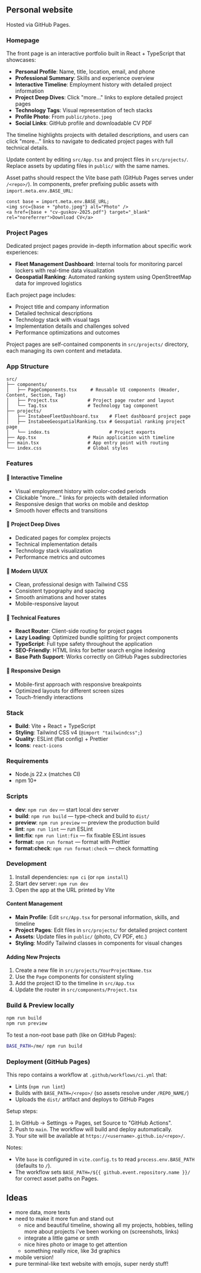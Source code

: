 ## Personal website

Hosted via GitHub Pages.

### Homepage

The front page is an interactive portfolio built in React + TypeScript that showcases:

- **Personal Profile**: Name, title, location, email, and phone
- **Professional Summary**: Skills and experience overview
- **Interactive Timeline**: Employment history with detailed project information
- **Project Deep Dives**: Click "more..." links to explore detailed project pages
- **Technology Tags**: Visual representation of tech stacks
- **Profile Photo**: From `public/photo.jpeg`
- **Social Links**: GitHub profile and downloadable CV PDF

The timeline highlights projects with detailed descriptions, and users can click "more..." links to navigate to dedicated project pages with full technical details.

Update content by editing `src/App.tsx` and project files in `src/projects/`. Replace assets by updating files in `public/` with the same names.

Asset paths should respect the Vite base path (GitHub Pages serves under `/<repo>/`). In components, prefer prefixing public assets with `import.meta.env.BASE_URL`:

```tsx
const base = import.meta.env.BASE_URL;
<img src={base + "photo.jpeg"} alt="Photo" />
<a href={base + "cv-guskov-2025.pdf"} target="_blank" rel="noreferrer">Download CV</a>
```

### Project Pages

Dedicated project pages provide in-depth information about specific work experiences:

- **Fleet Management Dashboard**: Internal tools for monitoring parcel lockers with real-time data visualization
- **Geospatial Ranking**: Automated ranking system using OpenStreetMap data for improved logistics

Each project page includes:
- Project title and company information
- Detailed technical descriptions
- Technology stack with visual tags
- Implementation details and challenges solved
- Performance optimizations and outcomes

Project pages are self-contained components in `src/projects/` directory, each managing its own content and metadata.

### App Structure

```
src/
├── components/
│   ├── PageComponents.tsx     # Reusable UI components (Header, Content, Section, Tag)
│   ├── Project.tsx           # Project page router and layout
│   └── Tag.tsx               # Technology tag component
├── projects/
│   ├── InstabeeFleetDashboard.tsx    # Fleet dashboard project page
│   ├── InstabeeGeospatialRanking.tsx # Geospatial ranking project page
│   └── index.ts                      # Project exports
├── App.tsx                   # Main application with timeline
├── main.tsx                  # App entry point with routing
└── index.css                 # Global styles
```

### Features

#### 🎯 **Interactive Timeline**
- Visual employment history with color-coded periods
- Clickable "more..." links for projects with detailed information
- Responsive design that works on mobile and desktop
- Smooth hover effects and transitions

#### 📄 **Project Deep Dives**
- Dedicated pages for complex projects
- Technical implementation details
- Technology stack visualization
- Performance metrics and outcomes

#### 🎨 **Modern UI/UX**
- Clean, professional design with Tailwind CSS
- Consistent typography and spacing
- Smooth animations and hover states
- Mobile-responsive layout

#### 🔧 **Technical Features**
- **React Router**: Client-side routing for project pages
- **Lazy Loading**: Optimized bundle splitting for project components
- **TypeScript**: Full type safety throughout the application
- **SEO-Friendly**: HTML links for better search engine indexing
- **Base Path Support**: Works correctly on GitHub Pages subdirectories

#### 📱 **Responsive Design**
- Mobile-first approach with responsive breakpoints
- Optimized layouts for different screen sizes
- Touch-friendly interactions

### Stack

- **Build**: Vite + React + TypeScript
- **Styling**: Tailwind CSS v4 (`@import "tailwindcss";`)
- **Quality**: ESLint (flat config) + Prettier
- **Icons**: `react-icons`

### Requirements

- Node.js 22.x (matches CI)
- npm 10+

### Scripts

- **dev**: `npm run dev` — start local dev server
- **build**: `npm run build` — type-check and build to `dist/`
- **preview**: `npm run preview` — preview the production build
- **lint**: `npm run lint` — run ESLint
- **lint:fix**: `npm run lint:fix` — fix fixable ESLint issues
- **format**: `npm run format` — format with Prettier
- **format:check**: `npm run format:check` — check formatting

### Development

1. Install dependencies: `npm ci` (or `npm install`)
2. Start dev server: `npm run dev`
3. Open the app at the URL printed by Vite

#### **Content Management**

- **Main Profile**: Edit `src/App.tsx` for personal information, skills, and timeline
- **Project Pages**: Edit files in `src/projects/` for detailed project content
- **Assets**: Update files in `public/` (photo, CV PDF, etc.)
- **Styling**: Modify Tailwind classes in components for visual changes

#### **Adding New Projects**

1. Create a new file in `src/projects/YourProjectName.tsx`
2. Use the `Page` components for consistent styling
3. Add the project ID to the timeline in `src/App.tsx`
4. Update the router in `src/components/Project.tsx`

### Build & Preview locally

```bash
npm run build
npm run preview
```

To test a non-root base path (like on GitHub Pages):

```bash
BASE_PATH=/me/ npm run build
```

### Deployment (GitHub Pages)

This repo contains a workflow at `.github/workflows/ci.yml` that:

- Lints (`npm run lint`)
- Builds with `BASE_PATH=/<repo>/` (so assets resolve under `/REPO_NAME/`)
- Uploads the `dist/` artifact and deploys to GitHub Pages

Setup steps:

1. In GitHub → Settings → Pages, set Source to "GitHub Actions".
2. Push to `main`. The workflow will build and deploy automatically.
3. Your site will be available at `https://<username>.github.io/<repo>/`.

Notes:

- Vite `base` is configured in `vite.config.ts` to read `process.env.BASE_PATH` (defaults to `/`).
- The workflow sets `BASE_PATH=/${{ github.event.repository.name }}/` for correct asset paths on Pages.

## Ideas

- more data, more texts
- need to make it more fun and stand out
  - nice and beautiful timeline, showing all my projects, hobbies, telling more about projects i've been working on (screenshots, links)
  - integrate a little game or smth
  - nice hires photo or image to get attention
  - something really nice, like 3d graphics
- mobile version!
- pure terminal-like text website with emojis, super nerdy stuff!
